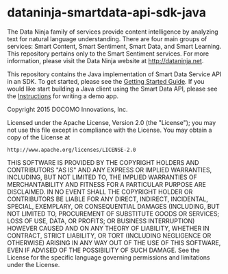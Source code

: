 # dataninja-smartdata-api-sdk-java

The Data Ninja family of services provide content intelligence by analyzing text for natural language understanding. There are four main groups of services: Smart Content, Smart Sentiment, Smart Data, and Smart Learning. This repository pertains only to the Smart Sentiment services. For more information, please visit the Data Ninja website at http://dataninja.net.

This repository contains the Java implementation of Smart Data Service API in an SDK.  To get started, please see the [Getting Started Guide](../../wiki/Getting-started-guide).  If you would like start building a Java client using the Smart Data API, please see the [Instructions](../../wiki/Writing-a-Java-Client) for writing a demo app.


Copyright 2015 DOCOMO Innovations, Inc.

Licensed under the Apache License, Version 2.0 (the "License"); you may not use this file except in compliance with the License.
You may obtain a copy of the License at

    http://www.apache.org/licenses/LICENSE-2.0

THIS SOFTWARE IS PROVIDED BY THE COPYRIGHT HOLDERS AND CONTRIBUTORS "AS IS" AND ANY EXPRESS OR IMPLIED WARRANTIES, INCLUDING, BUT NOT LIMITED TO, THE IMPLIED WARRANTIES OF MERCHANTABILITY AND FITNESS FOR A PARTICULAR PURPOSE ARE DISCLAIMED. IN NO EVENT SHALL THE COPYRIGHT HOLDER OR CONTRIBUTORS BE LIABLE FOR ANY DIRECT, INDIRECT, INCIDENTAL, SPECIAL, EXEMPLARY, OR CONSEQUENTIAL DAMAGES (INCLUDING, BUT NOT LIMITED TO, PROCUREMENT OF SUBSTITUTE GOODS OR SERVICES; LOSS OF USE, DATA, OR PROFITS; OR BUSINESS INTERRUPTION) HOWEVER CAUSED AND ON ANY THEORY OF LIABILITY, WHETHER IN CONTRACT, STRICT LIABILITY, OR TORT (INCLUDING NEGLIGENCE OR OTHERWISE) ARISING IN ANY WAY OUT OF THE USE OF THIS SOFTWARE, EVEN IF ADVISED OF THE POSSIBILITY OF SUCH DAMAGE.
See the License for the specific language governing permissions and limitations under the License.
